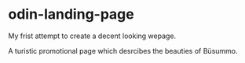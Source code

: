 # odin-landing-page
My frist attempt to create a decent looking wepage.

A turistic promotional page which desrcibes the beauties of Büsummo.
